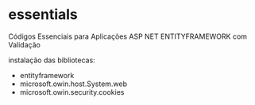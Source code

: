 # essentials
Códigos Essenciais para Aplicações ASP NET ENTITYFRAMEWORK com Validação

instalação das bibliotecas:
- entityframework
- microsoft.owin.host.System.web
- microsoft.owin.security.cookies

